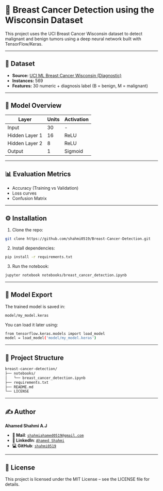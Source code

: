 # 🔬 Breast Cancer Detection using the Wisconsin Dataset

This project uses the UCI Breast Cancer Wisconsin dataset to detect malignant and benign tumors using a deep neural network built with TensorFlow/Keras.

---

## 📁 Dataset

- **Source:** [UCI ML Breast Cancer Wisconsin (Diagnostic)](https://www.kaggle.com/datasets/uciml/breast-cancer-wisconsin-data)
- **Instances:** 569
- **Features:** 30 numeric + diagnosis label (B = benign, M = malignant)

---

## 🧠 Model Overview

| Layer         | Units | Activation |
|---------------|--------|------------|
| Input         | 30     | -          |
| Hidden Layer 1| 16     | ReLU       |
| Hidden Layer 2| 8      | ReLU       |
| Output        | 1      | Sigmoid    |

---

## 📊 Evaluation Metrics

- Accuracy (Training vs Validation)
- Loss curves
- Confusion Matrix

---

## ⚙️ Installation

1. Clone the repo:
  ```bash
  git clone https://github.com/shahmi0519/Breast-Cancer-Detection.git
  ```
2. Install dependencies:
  ```bash
  pip install -r requirements.txt
  ```
3. Run the notebook:
  ```bash
  jupyter notebook notebooks/breast_cancer_detection.ipynb
  ```
---

## 💾 Model Export

The trained model is saved in:
  ```bash
  model/my_model.keras
  ```

You can load it later using:
  ```bash
  from tensorflow.keras.models import load_model
  model = load_model('model/my_model.keras')
  ```
---

## 📂 Project Structure

```bash
breast-cancer-detection/
├── notebooks/
│   └── breast_cancer_detection.ipynb
├── requirements.txt
├── README.md
└── LICENSE
```
---

## ✍️ Author
**Ahamed Shahmi A.J**
- **📧 Mail**: [`shahmiahamed0519@gmail.com`](mailto:shahmiahamed0519@gmail.com)
- **🔗 LinkedIn**: [`Ahamed Shahmi`](https://www.linkedin.com/in/ahamed-shahmi-abduljabbar/)
- **💻 GitHub**: [`shahmi0519`](https://github.com/shahmi0519)

---
## 📝 License
This project is licensed under the MIT License – see the LICENSE file for details.

